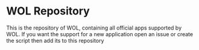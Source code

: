 # WOL Repository

This is the repository of WOL, containing all official apps supported by WOL.
If you want the support for a new application open an issue or create the script then add its to this repository
